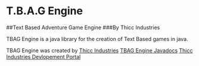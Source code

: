 # T.B.A.G Engine
##Text Based Adventure Game Engine
###By Thicc Industries

TBAG Engine is a java library for the creation of Text Based games in java.

TBAG Engine was created by [Thicc Industries](thiccindustries.com)
[TBAG Engine Javadocs](thiccindustries.com/dev/TBAGEngine)
[Thicc Industries Devlopement Portal](thicindustries.com/dev/)
